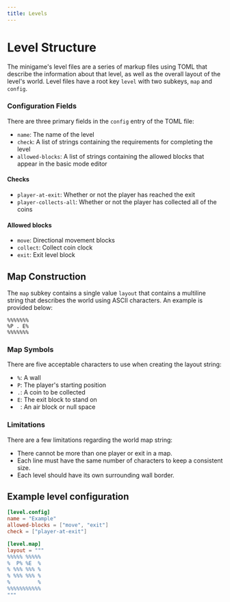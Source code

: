 ```yaml
---
title: Levels
---
```


# Level Structure

The minigame's level files are a series of markup files using TOML that describe the information about that level, as well as the overall layout of the level's world. Level files have a root key `level` with two subkeys, `map` and `config`.

### Configuration Fields

There are three primary fields in the `config` entry of the TOML file:

- `name`: The name of the level
- `check`: A list of strings containing the requirements for completing the level
- `allowed-blocks`: A list of strings containing the allowed blocks that appear in the basic mode editor

#### Checks

- `player-at-exit`: Whether or not the player has reached the exit
- `player-collects-all`: Whether or not the player has collected all of the coins

#### Allowed blocks

- `move`: Directional movement blocks
- `collect`: Collect coin clock
- `exit`: Exit level block

## Map Construction

The `map` subkey contains a single value `layout` that contains a multiline string that describes the world using ASCII characters. An example is provided below:

```
%%%%%%%
%P . E%
%%%%%%%
```

### Map Symbols

There are five acceptable characters to use when creating the layout string:

- `%`: A wall
- `P`: The player's starting position
- `.`: A coin to be collected
- `E`: The exit block to stand on
- <code>&nbsp;</code>: An air block or null space

### Limitations

There are a few limitations regarding the world map string:

- There cannot be more than one player or exit in a map.
- Each line must have the same number of characters to keep a consistent size.
- Each level should have its own surrounding wall border.

## Example level configuration

```toml
[level.config]
name = "Example"
allowed-blocks = ["move", "exit"]
check = ["player-at-exit"]

[level.map]
layout = """
%%%%% %%%%%
%  P% %E  %
% %%% %%% %
% %%% %%% %
%         %
%%%%%%%%%%%
"""
```
